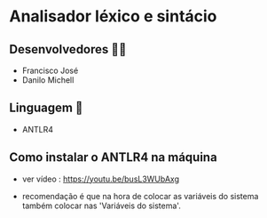 # Analisador léxico e sintácio

## Desenvolvedores 🧑‍💻

- Francisco José
- Danilo Michell

## Linguagem 📘

- ANTLR4

## Como instalar o ANTLR4 na máquina

- ver vídeo : https://youtu.be/busL3WUbAxg

- recomendação é que na hora de colocar as variáveis do sistema também colocar nas 'Variáveis do sistema'.
  
